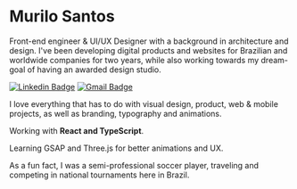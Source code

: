 # Murilo Santos

Front-end engineer & UI/UX Designer with a background in architecture and design. I've been developing digital products and websites for Brazilian and worldwide companies for two years, while also working towards my dream-goal of having an awarded design studio.

[![Linkedin Badge](https://img.shields.io/badge/-Murilo%20Santos-231f20?style=flat-square&logo=Linkedin&logoColor=white&link=https://www.linkedin.com/in/giovannalinda)](https://www.linkedin.com/in/muhhx) 
[![Gmail Badge](https://img.shields.io/badge/-muriloue@gmail.com-231f20?style=flat-square&logo=Gmail&logoColor=white&link=mailto:muriloue@gmail.com)](mailto:muriloue@gmail.com)

I love everything that has to do with visual design, product, web & mobile projects, as well as branding, typography and animations.

Working with <strong>React and TypeScript</strong>.

Learning <strng>GSAP and Three.js</strong> for better animations and UX.

As a fun fact, I was a semi-professional soccer player, traveling and competing in national tournaments here in Brazil.
